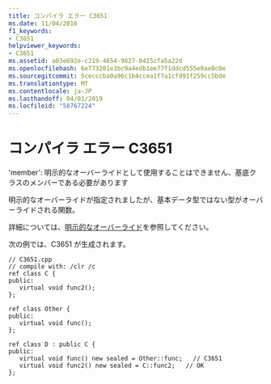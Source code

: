 ```yaml
---
title: コンパイラ エラー C3651
ms.date: 11/04/2016
f1_keywords:
- C3651
helpviewer_keywords:
- C3651
ms.assetid: a03e692e-c219-4654-9827-8415cfa5a22d
ms.openlocfilehash: 6e773201e3bc9a4edb1ee77f1ddcd555e0ae0c0e
ms.sourcegitcommit: 5cecccba0a96c1b4ccea1f7a1cfd91f259cc5bde
ms.translationtype: MT
ms.contentlocale: ja-JP
ms.lasthandoff: 04/01/2019
ms.locfileid: "58767224"
---
```

# <a name="compiler-error-c3651"></a>コンパイラ エラー C3651

'member': 明示的なオーバーライドとして使用することはできません、基底クラスのメンバーである必要があります

明示的なオーバーライドが指定されましたが、基本データ型ではない型がオーバーライドされる関数。

詳細については、[明示的なオーバーライド](../../extensions/explicit-overrides-cpp-component-extensions.md)を参照してください。

次の例では、C3651 が生成されます。

```
// C3651.cpp
// compile with: /clr /c
ref class C {
public:
   virtual void func2();
};

ref class Other {
public:
   virtual void func();
};

ref class D : public C {
public:
   virtual void func() new sealed = Other::func;   // C3651
   virtual void func2() new sealed = C::func2;   // OK
};
```